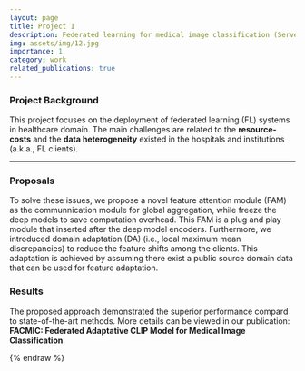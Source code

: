 ```yaml
---
layout: page
title: Project 1
description: Federated learning for medical image classification (Served as PI)
img: assets/img/12.jpg
importance: 1
category: work
related_publications: true
---
```


### Project Background
This project focuses on the deployment of federated learning (FL) systems in healthcare domain. The main challenges are related to the **resource-costs** and the **data heterogeneity** existed in the hospitals and institutions (a.k.a., FL clients).

---

### Proposals
To solve these issues, we propose a novel feature attention module (FAM) as the communnication module for global aggregation, while freeze the deep models to save computation overhead. This FAM is a plug and play module that inserted after the deep model encoders. Furthermore, we introduced domain adaptation (DA) (i.e., local maximum mean discrepancies) to reduce the feature shifts among the clients. This adaptation is achieved by assuming there exist a public source domain data that can be used for feature adaptation.

### Results
The proposed approach demonstrated the superior performance compard to state-of-the-art methods. More details can be viewed in our publication: **FACMIC: Federated Adaptative CLIP Model for Medical Image Classification**.




{% endraw %}
